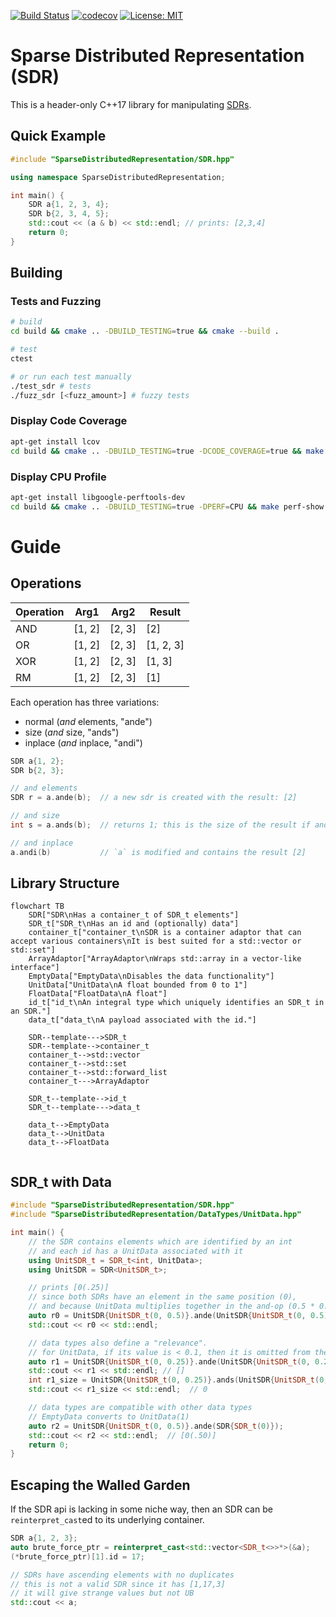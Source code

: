 [![Build Status](https://travis-ci.com/jagprog5/sdr.svg?branch=master)](https://travis-ci.com/github/jagprog5/sdr)
[![codecov](https://codecov.io/gh/jagprog5/sdr/branch/master/graph/badge.svg)](https://codecov.io/gh/jagprog5/sdr)
[![License: MIT](https://img.shields.io/badge/License-MIT-yellow.svg)](https://opensource.org/licenses/MIT)
# Sparse Distributed Representation (SDR)

This is a header-only C++17 library for manipulating [SDRs](https://youtu.be/ZDgCdWTuIzc).

## Quick Example

```cpp
#include "SparseDistributedRepresentation/SDR.hpp"

using namespace SparseDistributedRepresentation;

int main() {
    SDR a{1, 2, 3, 4};
    SDR b{2, 3, 4, 5};
    std::cout << (a & b) << std::endl; // prints: [2,3,4]
    return 0;
}

```

## Building

### Tests and Fuzzing

```bash
# build
cd build && cmake .. -DBUILD_TESTING=true && cmake --build .

# test
ctest

# or run each test manually
./test_sdr # tests
./fuzz_sdr [<fuzz_amount>] # fuzzy tests
```

### Display Code Coverage

```bash
apt-get install lcov
cd build && cmake .. -DBUILD_TESTING=true -DCODE_COVERAGE=true && make cov-show
```

### Display CPU Profile

```bash
apt-get install libgoogle-perftools-dev  
cd build && cmake .. -DBUILD_TESTING=true -DPERF=CPU && make perf-show
```

# Guide

## Operations

| Operation | Arg1   | Arg2   | Result    |
|-----------|--------|--------|-----------|
| AND       | [1, 2] | [2, 3] | [2]       |
| OR        | [1, 2] | [2, 3] | [1, 2, 3] |
| XOR       | [1, 2] | [2, 3] | [1, 3]    |
| RM        | [1, 2] | [2, 3] | [1]       |

Each operation has three variations:

- normal (*and* elements, "ande")
- size (*and* size, "ands")
- inplace (*and* inplace, "andi")

```cpp
SDR a{1, 2};
SDR b{2, 3};

// and elements
SDR r = a.ande(b);  // a new sdr is created with the result: [2]

// and size
int s = a.ands(b);  // returns 1; this is the size of the result if ande was called

// and inplace
a.andi(b)           // `a` is modified and contains the result [2]
```

## Library Structure

```mermaid
flowchart TB
    SDR["SDR\nHas a container_t of SDR_t elements"]
    SDR_t["SDR_t\nHas an id and (optionally) data"]
    container_t["container_t\nSDR is a container adaptor that can accept various containers\nIt is best suited for a std::vector or std::set"]
    ArrayAdaptor["ArrayAdaptor\nWraps std::array in a vector-like interface"]
    EmptyData["EmptyData\nDisables the data functionality"]
    UnitData["UnitData\nA float bounded from 0 to 1"]
    FloatData["FloatData\nA float"]
    id_t["id_t\nAn integral type which uniquely identifies an SDR_t in an SDR."]
    data_t["data_t\nA payload associated with the id."]

    SDR--template--->SDR_t
    SDR--template-->container_t
    container_t-->std::vector
    container_t-->std::set
    container_t-->std::forward_list
    container_t--->ArrayAdaptor

    SDR_t--template-->id_t
    SDR_t--template--->data_t

    data_t-->EmptyData
    data_t-->UnitData
    data_t-->FloatData


```

## SDR_t with Data

```cpp
#include "SparseDistributedRepresentation/SDR.hpp"
#include "SparseDistributedRepresentation/DataTypes/UnitData.hpp"

int main() {
    // the SDR contains elements which are identified by an int
    // and each id has a UnitData associated with it
    using UnitSDR_t = SDR_t<int, UnitData>;
    using UnitSDR = SDR<UnitSDR_t>;

    // prints [0(.25)]
    // since both SDRs have an element in the same position (0),
    // and because UnitData multiplies together in the and-op (0.5 * 0.5)
    auto r0 = UnitSDR{UnitSDR_t(0, 0.5)}.ande(UnitSDR{UnitSDR_t(0, 0.5)});
    std::cout << r0 << std::endl;

    // data types also define a "relevance".
    // for UnitData, if its value is < 0.1, then it is omitted from the result
    auto r1 = UnitSDR{UnitSDR_t(0, 0.25)}.ande(UnitSDR{UnitSDR_t(0, 0.25)});
    std::cout << r1 << std::endl; // []
    int r1_size = UnitSDR{UnitSDR_t(0, 0.25)}.ands(UnitSDR{UnitSDR_t(0, 0.25)});
    std::cout << r1_size << std::endl;  // 0

    // data types are compatible with other data types
    // EmptyData converts to UnitData(1)
    auto r2 = UnitSDR{UnitSDR_t(0, 0.5)}.ande(SDR{SDR_t(0)});
    std::cout << r2 << std::endl;  // [0(.50)]
    return 0;
}
```

## Escaping the Walled Garden

If the SDR api is lacking in some niche way, then an SDR can be `reinterpret_cast`ed to its underlying container.

```cpp
SDR a{1, 2, 3};
auto brute_force_ptr = reinterpret_cast<std::vector<SDR_t<>>*>(&a);
(*brute_force_ptr)[1].id = 17;

// SDRs have ascending elements with no duplicates
// this is not a valid SDR since it has [1,17,3]
// it will give strange values but not UB
std::cout << a;
```
